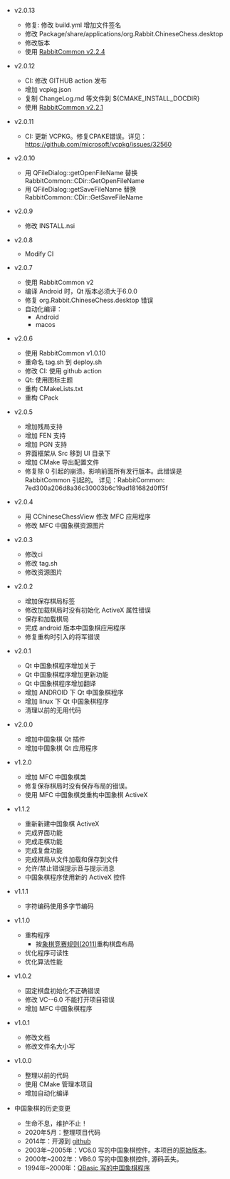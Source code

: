 - v2.0.13
  - 修复: 修改 build.yml 增加文件签名
  - 修改 Package/share/applications/org.Rabbit.ChineseChess.desktop
  - 修改版本
  - 使用 [RabbitCommon v2.2.4](https://github.com/KangLin/RabbitCommon/releases/tag/v2.2.4)

- v2.0.12
  - CI: 修改 GITHUB action 发布
  - 增加 vcpkg.json
  - 复制 ChangeLog.md 等文件到 ${CMAKE_INSTALL_DOCDIR}
  - 使用 [RabbitCommon v2.2.1](https://github.com/KangLin/RabbitCommon/releases/tag/v2.2.1)

- v2.0.11
  - CI: 更新 VCPKG。修复CPAKE错误。详见： https://github.com/microsoft/vcpkg/issues/32560

- v2.0.10
  - 用 QFileDialog::getOpenFileName 替换 RabbitCommon::CDir::GetOpenFileName
  - 用 QFileDialog::getSaveFileName 替换 RabbitCommon::CDir::GetSaveFileName

- v2.0.9
  - 修改 INSTALL.nsi

- v2.0.8
  - Modify CI

- v2.0.7
  - 使用 RabbitCommon v2
  - 编译 Android 时，Qt 版本必须大于6.0.0
  - 修复 org.Rabbit.ChineseChess.desktop 错误
  - 自动化编译：
    - Android
    - macos

- v2.0.6
  - 使用 RabbitCommon v1.0.10
  - 重命名 tag.sh 到 deploy.sh
  - 修改 CI: 使用 github action
  - Qt: 使用图标主题
  - 重构 CMakeLists.txt
  - 重构 CPack

- v2.0.5
  - 增加残局支持
  - 增加 FEN 支持
  - 增加 PGN 支持
  - 界面框架从 Src 移到 UI 目录下
  - 增加 CMake 导出配置文件
  - 修复除 0 引起的崩溃。影响前面所有发行版本。此错误是 RabbitCommon 引起的。
    详见：RabbitCommon: 7ed300a206d8a36c30003b6c19ad181682d0ff5f

- v2.0.4
  - 用 CChineseChessView 修改 MFC 应用程序
  - 修改 MFC 中国象棋资源图片

- v2.0.3
  - 修改ci
  - 修改 tag.sh
  - 修改资源图片
  
- v2.0.2
  - 增加保存棋局标签
  - 修改加载棋局时没有初始化 ActiveX 属性错误
  - 保存和加载棋局
  - 完成 android 版本中国象棋应用程序
  - 修复重构时引入的将军错误

- v2.0.1
  - Qt 中国象棋程序增加关于
  - Qt 中国象棋程序增加更新功能
  - Qt 中国象棋程序增加翻译
  - 增加 ANDROID 下 Qt 中国象棋程序
  - 增加 linux 下 Qt 中国象棋程序
  - 清理以前的无用代码
  
- v2.0.0
  - 增加中国象棋 Qt 插件
  - 增加中国象棋 Qt 应用程序

- v1.2.0
  - 增加 MFC 中国象棋类
  - 修复保存棋局时没有保存布局的错误。
  - 使用 MFC 中国象棋类重构中国象棋 ActiveX

- v1.1.2
  - 重新新建中国象棋 ActiveX
  - 完成界面功能
  - 完成走棋功能
  - 完成复盘功能
  - 完成棋局从文件加载和保存到文件
  - 允许/禁止错误提示音与提示消息
  - 中国象棋程序使用新的 ActiveX 控件

- v1.1.1
  - 字符编码使用多字节编码
 
- v1.1.0
  - 重构程序
    - 按[象棋竞赛规则(2011)](Documents/ChineseChessRule2011.pdf)重构棋盘布局
  - 优化程序可读性
  - 优化算法性能

- v1.0.2
  - 固定棋盘初始化不正确错误
  - 修改 VC--6.0 不能打开项目错误
  - 增加 MFC 中国象棋程序

- v1.0.1
  - 修改文档
  - 修改文件名大小写

- v1.0.0
  - 整理以前的代码
  - 使用 CMake 管理本项目
  - 增加自动化编译

- 中国象棋的历史变更
  - 生命不息，维护不止！
  - 2020年5月：整理项目代码
  - 2014年：开源到 [github](https://github.com/KangLin/ChineseChessControl/)
  - 2003年~2005年：VC6.0 写的中国象棋控件。本项目的[原始版本](https://github.com/KangLin/pre2006/tree/master/Programe/VC/%E4%B8%AD%E5%9B%BD%E8%B1%A1%E6%A3%8B%E6%8E%A7%E4%BB%B6)。
  - 2000年~2002年：VB6.0 写的中国象棋控件, 源码丢失。
  - 1994年~2000年：[QBasic 写的中国象棋程序](https://github.com/KangLin/pre2006/tree/master/Programe/VB/XQ)
